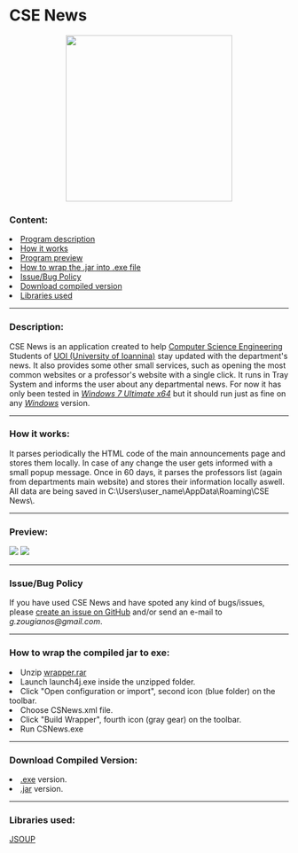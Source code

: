 # CSE News
<html>
<p align="center">
<img src="https://i.imgur.com/UcoQpln.png" width="300" height="300">
</p>
<h4>
<h3>Content:</h3>
<li><a href="#description">Program description</a></li>
<li><a href="#works">How it works</a></li>
<li><a href="#preview">Program preview</a></li>
<li><a href="#wrap">How to wrap the .jar into .exe file</a></li>
<li><a href="#issues">Issue/Bug Policy</a></li>
<li><a href="#compiledversion">Download compiled version</a></li>
<li><a href="#libs">Libraries used</a></li>
<hr>
<a name="description">
<h3>Description:</h3>
CSE News is an application created to help <a href="http://cs.uoi.gr/">Computer Science Engineering</a> Students of <a href="http://www.uoi.gr/">UOI (University of Ioannina)</a>
stay updated with the department's news. It also provides some other small services, such as opening the most common websites or a professor's website with a single click. It runs in Tray System
 and informs the user about any departmental news. For now it has only been tested in <u><i>Windows 7 Ultimate x64</i></u> but it should run just as fine on any <u><i>Windows</i></u> version.
</a>
<hr>
<a name="works">
<h3>How it works:</h3>
It parses periodically the HTML code of the main announcements page and stores them locally. In case of any change the user gets informed
 with a small popup message. Once in 60 days, it parses the professors list (again from departments main website) and stores their information locally aswell.
 All data are being saved in C:\Users\user_name\AppData\Roaming\CSE News\.
</a>
<hr>
<a name="preview">
<h3>Preview:</h3>
<img src="https://i.imgur.com/q8dSe8N.png">
<img src="https://i.imgur.com/TwRw1nH.png">
</a>
<hr>
<a name="issues">
<h3>Issue/Bug Policy</h3>
If you have used CSE News and have spoted any kind of bugs/issues, please <a href="https://github.com/GiorgosZougianos/CSNews/issues/new">create an issue on GitHub</a> and/or send an e-mail to <i>g.zougianos@gmail.com</i>.
</a>
<hr>
<a name="wrap">
<h3>How to wrap the compiled jar to exe:</h3>
<li>Unzip <a href="https://github.com/GiorgosZougianos/CSNews/blob/master/wrapper.rar">wrapper.rar</a>
<li>Launch launch4j.exe inside the unzipped folder.</li>
<li>Click "Open configuration or import", second icon (blue folder) on the toolbar.</li>
<li>Choose CSNews.xml file.</li>
<li>Click "Build Wrapper", fourth icon (gray gear) on the toolbar.</li>
<li>Run CSNews.exe</li>
</a>
<hr>
<a name="compiledversion">
<h3>Download Compiled Version: </h3>
<li><a href="https://github.com/GiorgosZougianos/CSNews/raw/master/release/CSNews.exe">.exe</a> version.</li>
<li><a href="https://github.com/GiorgosZougianos/CSNews/raw/master/release/CSNews.jar">.jar</a> version.</li>
</a>
<hr>
<a name="libs">
<h3>Libraries used: </h3>
<a href="https://github.com/jhy/jsoup">JSOUP</a>
</a>
</h4>
</html>
